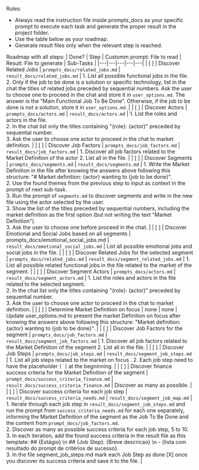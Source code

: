 Rules:
- Always read the instruction file inside prompts_docs as your specific prompt to execute each task and generate the proper result in the project folder.
- Use the table below as your roadmap.
- Generate result files only when the relevant step is reached.

Roadmap with all steps:
| Done? | Step | Customm prompt: File to read | Result: File to generate | Sub-Tasks |
|---|---|---|---|---|
| [ ] | Discover Related Jobs | `prompts_docs/related_jobs.md` | `result_docs/related_jobs.md` | 1. List all possible functional jobs in the file.<br>2. Only if the job to be done is a solution or specific technology, list in the chat the titles of related jobs preceded by sequential numbers. Ask the user to choose one to proceed in the chat and store it in `user_options.md`. The answer is the "Main Functional Job To Be Done". Otherwise, if the job to be done is not a solution, store it in `user_options.md`. |
| [ ] | Discover Actors | `prompts_docs/actors.md` | `result_docs/actors.md` | 1. List the roles and actors in the file.<br>2. In the chat list only the titles containing "{role}: {actor}" preceded by sequential number.<br>3. Ask the user to choose one actor to proceed in the chat to market definition. |
| [ ] | Discover Job Factors | `prompts_docs/job_factors.md` | `result_docs/job_factors.md` | 1. Discover all job factors related to the Market Definition of the actor 2. List all in the file. |
| [ ] | Discover Segments | `prompts_docs/segments.md` | `result_docs/segments.md` | 1. Write the Market Definition in the file after knowing the answers above following this structure: "# Market definition: {actor} wanting to {job to be done}".<br>2. Use the found themes from the previous step to input as context in the prompt of next sub-task. <br>3. Run the prompt of `segments.md` to discover segments and write in the new file using the actor selected by the user.<br>3. Show the list of the titles preceded by sequential numbers, including the market definition as the first option (but not writing the text "Market Definition").<br>3. Ask the user to choose one before proceed in the chat. |
| [ ] | Discover Emotional and Social Jobs based on all segments | prompts_docs/emotional_social_jobs.md | `result_docs/emotional_social_jobs.md` | List all possible emotional jobs and social jobs in the file. | 
| [ ] | Discover Related Jobs for the selected segment | `prompts_docs/related_jobs.md` | `result_docs/segment_related_jobs.md` | 1. List all possible related functional jobs in the file related to the market of the segment. |
| [ ] | Discover Segment Actors | `prompts_docs/actors.md` | `result_docs/segment_actors.md` | 1. List the roles and actors in the file related to the selected segment.<br>2. In the chat list only the titles containing "{role}: {actor}" preceded by sequential number.<br>3. Ask the user to choose one actor to proceed in the chat to market definition. |
| [ ] | Determine Market Definition on focus | none | none | Update user_options.md to present the market Definition on focus after knowing the answers above following this structure: "Market definition: {actor} wanting to {job to be done}". |
| [ ] | Discover Job Factors for the segment | `prompts_docs/job_factors.md` | `result_docs/segment_job_factors.md` | 1. Discover all job factors related to the Market Definition of the segment 2. List all in the file. |
| [ ] | Discover Job Steps | `prompts_docs/job_steps.md` | `result_docs/segment_job_steps.md` | 1. List all job steps related to the market on focus . 2. Each job step need to have the placeholder `[ ]` at the begninning.   |
| [ ] | Discover finance success criteria for the Market Definition of the segment | `prompt_docs/success_criteria_finance.md` | `result_docs/success_criteria_finance.md` | Discover as many as possible. |
| [ ] | Discover success criteria for each job step | `result_docs/success_criteria_needs.md` | `result_docs/segment_job_map.md` | 1. Iterate through each job step in `result_docs/segment_job_steps.md` and run the prompt from `success_criteria_needs.md` for each one separately, informing the Market Definition of the segment as the Job To Be Done and the content from `prompt_docs/job_factors.md`.<br> 2. Discover as many as possible success criteria for each job step, 5 to 10. <br>3. In each iteration, add the found success criteria in the result file as this template: ## {Estágio} \n ## {Job Step}: {Breve descricao} \n - {lista com resultado do prompt de critérios de sucesso}.<br>3. In the file segment_job_steps.md mark each Job Step as done [X] once you discover its success criteria and save it to the file. |

